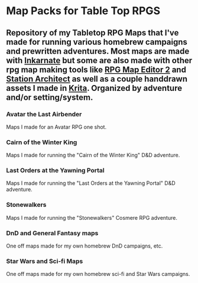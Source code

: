 # Map Packs for Table Top RPGS
## Repository of my Tabletop RPG Maps that I've made for running various homebrew campaigns and prewritten adventures. Most maps are made with [Inkarnate](https://inkarnate.com/) but some are also made with other rpg map making tools like [RPG Map Editor 2](https://deepnight.itch.io/tabletop-rpg-map-editor) and [Station Architect](https://store.steampowered.com/app/617360/Station_Architect/) as well as a couple handdrawn assets I made in [Krita](https://krita.org/en/). Organized by adventure and/or setting/system.

### Avatar the Last Airbender
Maps I made for an Avatar RPG one shot.

### Cairn of the Winter King
Maps I made for running the "Cairn of the Winter King" D&D adventure.

### Last Orders at the Yawning Portal
Maps I made for running the "Last Orders at the Yawning Portal" D&D adventure.

### Stonewalkers
Maps I made for running the "Stonewalkers" Cosmere RPG adventure.

### DnD and General Fantasy maps
One off maps made for my own homebrew DnD campaigns, etc.

### Star Wars and Sci-fi Maps
One off maps made for my own homebrew sci-fi and Star Wars campaigns.
